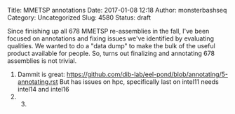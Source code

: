 Title: MMETSP annotations
Date: 2017-01-08 12:18
Author: monsterbashseq
Category: Uncategorized
Slug: 4580
Status: draft

Since finishing up all 678 MMETSP re-assemblies in the fall, I've been
focused on annotations and fixing issues we've identified by evaluating
qualities. We wanted to do a "data dump" to make the bulk of the useful
product available for people. So, turns out finalizing and annotating
678 assemblies is not trivial.

1.  Dammit is
    great: https://github.com/dib-lab/eel-pond/blob/annotating/5-annotating.rst
    But has issues on hpc, specifically last on intel11 needs intel14
    and intel16
2.  3.  
